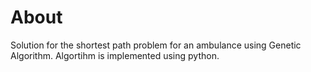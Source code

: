 # About
Solution for the shortest path problem for an ambulance using Genetic Algorithm. Algortihm is implemented using python.
 
